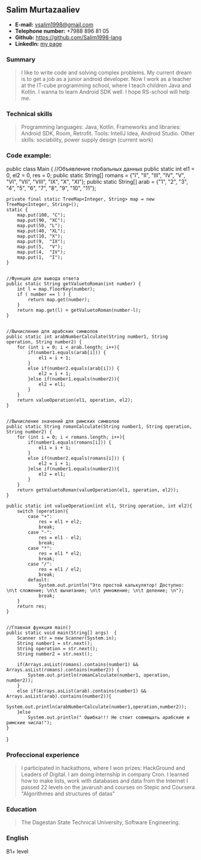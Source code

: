 ## Salim Murtazaaliev
* **E-mail:** <vsalim1998@gmail.com>
* **Telephone number:** +7988 896 81 05
* **Github:** <https://github.com/Salim1998-lang>
* **LinkedIn:** [my page](https://www.linkedin.com/in/%D1%81%D0%B0%D0%BB%D0%B8%D0%BC-%D0%BC%D1%83%D1%80%D1%82%D0%B0%D0%B7%D0%B0%D0%B0%D0%BB%D0%B8%D0%B5%D0%B2-64b4761ab/)


### Summary

> I like to write code and solving complex problems. My current dream is to get a job as a junior android developer. Now I work as a teacher 
> at the IT-cube programming school, where I teach children Java and Kotlin. I wanna to learn Android SDK well. I hope RS-school will help me.

### Technical skills

> Programming languages: Java, Kotlin.
> Frameworks and libraries: Android SDK, Room, Retrofit.
> Tools: IntelIJ Idea, Android Studio.
> Other skills: sociability, power supply design (current work)

### Code example:

public class Main {
    //Объявление глобальных данных
    public static int el1 = 0, el2 = 0, res = 0;
    public static String[] romans = {"I", "II", "III", "IV", "V", "VI", "VII", "VIII", "IX", "X", "XI"};
    public static String[] arab = {"1", "2", "3", "4", "5", "6", "7", "8", "9", "10", "11"};

    private final static TreeMap<Integer, String> map = new TreeMap<Integer, String>();
    static {
        map.put(100, "C");
        map.put(90, "XC");
        map.put(50, "L");
        map.put(40, "XL");
        map.put(10, "X");
        map.put(9,  "IX");
        map.put(5,  "V");
        map.put(4,  "IV");
        map.put(1,  "I");
    }


    //Функция для вывода ответа
    public static String getValuetoRoman(int number) {
        int l = map.floorKey(number);
        if ( number == l ) {
            return map.get(number);
        }
        return map.get(l) + getValuetoRoman(number-l);
    }


    //Вычисление для арабских символов
    public static int arabNumberCalculate(String number1, String operation, String number2) {
        for (int i = 0; i < arab.length; i++){
            if(number1.equals(arab[i])) {
                el1 = i + 1;
            }
            else if(number2.equals(arab[i])) {
                el2 = i + 1;
            }else if(number1.equals(number2)){
                el2 = el1;
            }
        }
        return valueOperation(el1, operation, el2);
    }


    //Вычисление значений для римских символов
    public static String romanCalculate(String number1, String operation, String number2) {
        for (int i = 0; i < romans.length; i++){
            if(number1.equals(romans[i])) {
                el1 = i + 1;
            }
            else if(number2.equals(romans[i])) {
                el2 = i + 1;
            }else if(number1.equals(number2)){
                el2 = el1;
            }
        }
        return getValuetoRoman(valueOperation(el1, operation, el2));
    }

    public static int valueOperation(int el1, String operation, int el2){
        switch (operation){
            case "+":
                res = el1 + el2;
                break;
            case "-":
                res = el1 - el2;
                break;
            case "*":
                res = el1 * el2;
                break;
            case "/":
                res = el1 / el2;
                break;
            default:
                System.out.println("Это простой калькулятор! Доступно: \n\t сложение; \n\t вычитание; \n\t умножение; \n\t деление; \n");
                break;
        }
        return res;
    }


    //Главная функция main()
    public static void main(String[] args)  {
        Scanner str = new Scanner(System.in);
        String number1 = str.next();
        String operation = str.next();
        String number2 = str.next();

        if(Arrays.asList(romans).contains(number1) && Arrays.asList(romans).contains(number2)) {
            System.out.println(romanCalculate(number1, operation, number2));
        }
        else if(Arrays.asList(arab).contains(number1) && Arrays.asList(arab).contains(number2)){
            System.out.println(arabNumberCalculate(number1,operation,number2));
        }else
            System.out.println(" Ошибка!!! Не стоит совмещать арабские и римские числа!");
    }
}

### Profeccional experience

> I participated in hackathons, where I won prizes: HackGround and Leaders of Digital.
> I am doing internship in company Cron. I learned how to make lists, work with databases and data from the Internet
> I passed 22 levels on the javarush and courses on Stepic and Coursera "Algorithmes and structures of datas"

### Education

>The Dagestan State Technical University, Software Engineering.

### English

B1+ level
